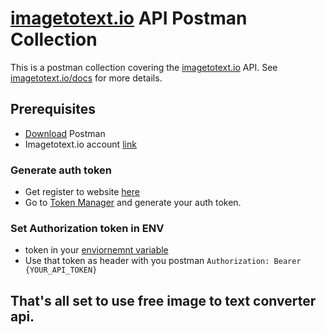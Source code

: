 # <a href="https://www.imagetotext.io/">imagetotext.io</a> API Postman Collection

This is a postman collection covering the <a href="https://www.imagetotext.io/">imagetotext.io</a> API. See <a href="https://www.imagetotext.io/docs">imagetotext.io/docs</a> for more details.



## Prerequisites
- <a href="https://www.getpostman.com/downloads/">Download</a> Postman
- Imagetotext.io account <a href="https://www.imagetotext.io/register">link</a>
### Generate auth token
- Get register to website <a href="https://www.imagetotext.io/register">here</a>
- Go to <a href="https://www.imagetotext.io/user/api-tokens">Token Manager</a> and generate your auth token.
### Set Authorization token in ENV
- token in your <a href="https://learning.postman.com/docs/sending-requests/variables/">enviornemnt variable</a>
- Use that token as header with you postman `Authorization: Bearer {YOUR_API_TOKEN}`

## That's all set to use free image to text converter api.
